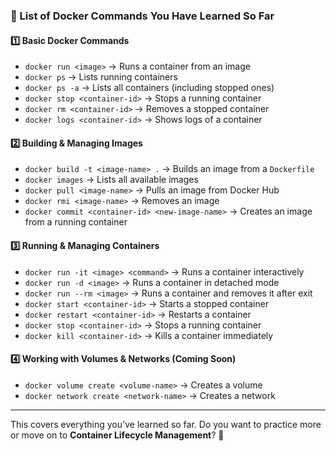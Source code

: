 ### **📜 List of Docker Commands You Have Learned So Far**  

#### **1️⃣ Basic Docker Commands**  
- `docker run <image>` → Runs a container from an image  
- `docker ps` → Lists running containers  
- `docker ps -a` → Lists all containers (including stopped ones)  
- `docker stop <container-id>` → Stops a running container  
- `docker rm <container-id>` → Removes a stopped container  
- `docker logs <container-id>` → Shows logs of a container  

#### **2️⃣ Building & Managing Images**  
- `docker build -t <image-name> .` → Builds an image from a `Dockerfile`  
- `docker images` → Lists all available images  
- `docker pull <image-name>` → Pulls an image from Docker Hub  
- `docker rmi <image-name>` → Removes an image  
- `docker commit <container-id> <new-image-name>` → Creates an image from a running container  

#### **3️⃣ Running & Managing Containers**  
- `docker run -it <image> <command>` → Runs a container interactively  
- `docker run -d <image>` → Runs a container in detached mode  
- `docker run --rm <image>` → Runs a container and removes it after exit  
- `docker start <container-id>` → Starts a stopped container  
- `docker restart <container-id>` → Restarts a container  
- `docker stop <container-id>` → Stops a running container  
- `docker kill <container-id>` → Kills a container immediately  

#### **4️⃣ Working with Volumes & Networks (Coming Soon)**  
- `docker volume create <volume-name>` → Creates a volume  
- `docker network create <network-name>` → Creates a network  

---

This covers everything you've learned so far. Do you want to practice more or move on to **Container Lifecycle Management**? 🚀
